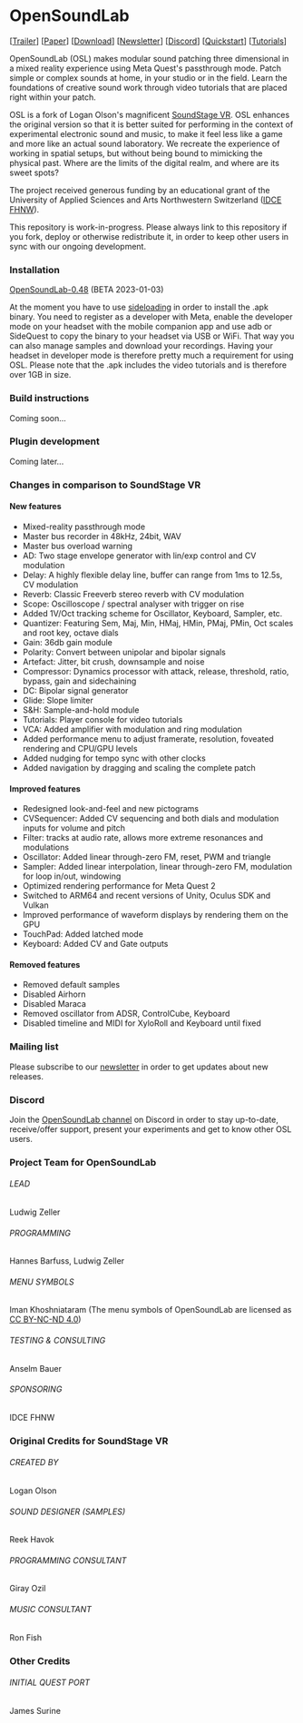 # OpenSoundLab

[[Trailer](https://youtu.be/HYn9THRtBvs)] [[Paper](https://dl.acm.org/doi/abs/10.1145/3561212.3561249)] [[Download](https://github.com/ludzeller/OpenSoundLab/releases/download/0.47/OpenSoundLab-0.47.apk)]  [[Newsletter](http://eepurl.com/h-9PsD)] [[Discord](https://discord.com/channels/1020228980583976980)] [[Quickstart](https://docs.google.com/document/d/1c9vt-wW-JnW9davSZ76r35cd4dE6xtnyzHEhdrbueOE/edit?usp=sharing)] [[Tutorials](https://www.youtube.com/playlist?list=PLSnuTstoP7nDSK8XqfTnln1v3dH0jACu7)]

OpenSoundLab (OSL) makes modular sound patching three dimensional in a mixed reality experience using Meta Quest's passthrough mode. Patch simple or complex sounds at home, in your studio or in the field. Learn the foundations of creative sound work through video tutorials that are placed right within your patch.

OSL is a fork of Logan Olson's magnificent [SoundStage VR](https://github.com/googlearchive/soundstagevr). OSL enhances the original version so that it is better suited for performing in the context of experimental electronic sound and music, to make it feel less like a game and more like an actual sound laboratory. We recreate the experience of working in spatial setups, but without being bound to mimicking the physical past. Where are the limits of the digital realm, and where are its sweet spots?

The project received generous funding by an educational grant of the University of Applied Sciences and Arts Northwestern Switzerland ([IDCE FHNW](https://www.fhnw.ch/en/about-fhnw/schools/academy-of-art-and-design/institute-digital-communication-environments)).

This repository is work-in-progress. Please always link to this repository if you fork, deploy or otherwise redistribute it, in order to keep other users in sync with our ongoing development. 

### Installation
[OpenSoundLab-0.48](https://github.com/ludzeller/OpenSoundLab/releases/download/0.48/OpenSoundLab-0.48.zip) (BETA 2023-01-03)

At the moment you have to use [sideloading](https://uploadvr.com/sideloading-quest-how-to/) in order to install the .apk binary. You need to register as a developer with Meta, enable the developer mode on your headset with the mobile companion app and use adb or SideQuest to copy the binary to your headset via USB or WiFi. That way you can also manage samples and download your recordings. Having your headset in developer mode is therefore pretty much a requirement for using OSL. Please note that the .apk includes the video tutorials and is therefore over 1GB in size.

### Build instructions
Coming soon...

### Plugin development
Coming later...

### Changes in comparison to SoundStage VR

#### New features
- Mixed-reality passthrough mode
- Master bus recorder in 48kHz, 24bit, WAV
- Master bus overload warning
- AD: Two stage envelope generator with lin/exp control and CV modulation
- Delay: A highly flexible delay line, buffer can range from 1ms to 12.5s, CV modulation
- Reverb: Classic Freeverb stereo reverb with CV modulation
- Scope: Oscilloscope / spectral analyser with trigger on rise
- Added 1V/Oct tracking scheme for Oscillator, Keyboard, Sampler, etc.
- Quantizer: Featuring Sem, Maj, Min, HMaj, HMin, PMaj, PMin, Oct scales and root key, octave dials
- Gain: 36db gain module
- Polarity: Convert between unipolar and bipolar signals
- Artefact: Jitter, bit crush, downsample and noise
- Compressor: Dynamics processor with attack, release, threshold, ratio, bypass, gain and sidechaining
- DC: Bipolar signal generator
- Glide: Slope limiter
- S&H: Sample-and-hold module
- Tutorials: Player console for video tutorials
- VCA: Added amplifier with modulation and ring modulation
- Added performance menu to adjust framerate, resolution, foveated rendering and CPU/GPU levels
- Added nudging for tempo sync with other clocks
- Added navigation by dragging and scaling the complete patch

#### Improved features
- Redesigned look-and-feel and new pictograms
- CVSequencer: Added CV sequencing and both dials and modulation inputs for volume and pitch
- Filter: tracks at audio rate, allows more extreme resonances and modulations
- Oscillator: Added linear through-zero FM, reset, PWM and triangle
- Sampler: Added linear interpolation, linear through-zero FM, modulation for loop in/out, windowing
- Optimized rendering performance for Meta Quest 2
- Switched to ARM64 and recent versions of Unity, Oculus SDK and Vulkan
- Improved performance of waveform displays by rendering them on the GPU
- TouchPad: Added latched mode
- Keyboard: Added CV and Gate outputs

#### Removed features
- Removed default samples
- Disabled Airhorn
- Disabled Maraca
- Removed oscillator from ADSR, ControlCube, Keyboard
- Disabled timeline and MIDI for XyloRoll and Keyboard until fixed


### Mailing list
Please subscribe to our [newsletter](http://eepurl.com/h-9PsD) in order to get updates about new releases.

### Discord
Join the [OpenSoundLab channel](https://discord.com/channels/1020228980583976980) on Discord in order to stay up-to-date, receive/offer support, present your experiments and get to know other OSL users.

### Project Team for OpenSoundLab
###### LEAD
Ludwig Zeller

###### PROGRAMMING
Hannes Barfuss, Ludwig Zeller

###### MENU SYMBOLS
Iman Khoshniataram 
(The menu symbols of OpenSoundLab are licensed as [CC BY-NC-ND 4.0](https://creativecommons.org/licenses/by-nc-nd/4.0/))

###### TESTING & CONSULTING
Anselm Bauer

###### SPONSORING
IDCE FHNW


### Original Credits for SoundStage VR
###### CREATED BY
Logan Olson

###### SOUND DESIGNER (SAMPLES)
Reek Havok

###### PROGRAMMING CONSULTANT
Giray Ozil

###### MUSIC CONSULTANT
Ron Fish

### Other Credits
###### INITIAL QUEST PORT 
James Surine
